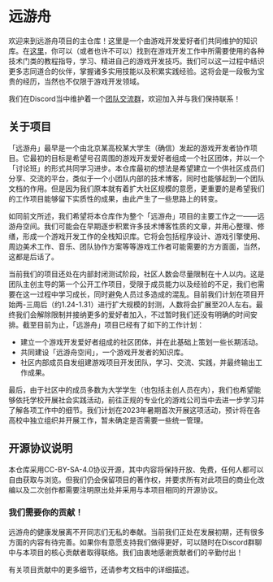 # 远游舟

欢迎来到远游舟项目的主仓库！这里是一个由游戏开发爱好者们共同维护的知识库。在[这里](https://yuanyouzhou.space)，你可以（或者也许不可以）找到在游戏开发工作中所需要使用的各种技术门类的教程指导，学习、精进自己的游戏开发技巧。我们可以这一过程中结识更多志同道合的伙伴，掌握诸多实用技能以及积累实践经验。这将会是一段极为宝贵的经历，当然也不仅限于游戏开发领域。

我们在Discord当中维护着一个[团队交流群]()，欢迎加入并与我们保持联系！

## 关于项目

「远游舟」最早是一个由北京某高校某大学生（确信）发起的游戏开发者协作项目。它最初的目标是希望号召周围的游戏开发爱好者组成一个社区团体，并以一个「讨论班」的形式共同学习进步。本仓库最初的想法是希望建立一个供社区成员们分享、交流的平台，类似于一个小团队内部的技术博客，同时也能够起到一个团队文档的作用。但是因为我们原本就有着扩大社区规模的意愿，更重要的是希望我们的工作项目能够留下实质性的成果，由此产生了一些思路上的转变。

如同前文所述，我们希望将本仓库作为整个「远游舟」项目的主要工作之一——远游舟空间。我们可能会在早期逐步积累许多技术博客性质的文章，并用心整理、修缮，形成一个游戏开发工作的全栈知识库。它将会包括程序设计、游戏引擎使用、周边美术工作、音乐、团队协作方案等等游戏工作者可能需要的方方面面，当然，这都是后话了。

当前我们的项目还处在内部封闭测试阶段，社区人数会尽量限制在十人以内。这是团队主创主导的第一个公开工作项目，受限于成员能力以及经验的不足，我们也需要在这一过程中学习成长，同时避免人员过多造成的混乱。目前我们计划在项目开始两-三周后（约1.24-1.31）进行扩大规模的封测，人数将会扩展至20人左右。最终我们会解除限制并接纳更多的爱好者加入，不过暂时我们还没有明确的时间安排。截至目前为止，「远游舟」项目已经有了如下的工作计划：

* 建立一个游戏开发爱好者组成的社区团体，并在此基础上策划一些长期活动。
* 共同建设「远游舟空间」，一个游戏开发者的知识库。
* 社区内部成员自发组建游戏项目开发团队，学习、交流、实践，并最终输出工作成果。

最后，由于社区中的成员多数为大学学生（也包括主创人员在内），我们也希望能够依托学校开展社会实践活动，前往正规的专业化的游戏公司当中去进一步学习并了解各项工作中的细节。我们计划在2023年暑期首次开展这项活动，预计将在各高校中独立组织并开展工作，暂未确定是否需要一些统一管理。

## 开源协议说明

本仓库采用CC-BY-SA-4.0协议开源，其中内容将保持开放、免费，任何人都可以自由获取与浏览。但我们仍会保留项目的著作权，并要求所有对此项目的商业化改编以及二次创作都需要注明原出处并采用与本项目相同的开源协议。

### 我们需要你的贡献！

远游舟的健康发展离不开同志们无私的奉献。当前我们正处在发展初期，还有很多方面的内容有待完善。如果你有意愿支持我们做得更好，可以随时在Discord群聊中与本项目的核心贡献者取得联络。我们由衷地感谢贡献者们的辛勤付出！

有关项目贡献中的更多细节，还请参考文档中的详细描述。
